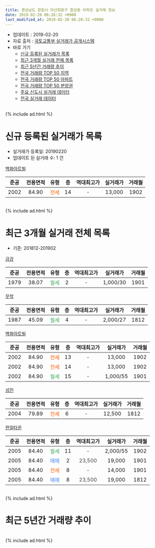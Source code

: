 ```yaml
---
title: 경상남도 창원시 마산회원구 합성동 아파트 실거래 정보
date: 2019-02-20 06:26:32 +0900
last_modified_at: 2019-02-20 06:26:32 +0900
---
```


* 업데이트 : 2019-02-20
* 자료 출처 : [국토교통부 실거래가 공개시스템](http://rt.molit.go.kr)
* 바로 가기
    * [신규 등록된 실거래가 목록](#신규-등록된-실거래가-목록)
    * [최근 3개월 실거래 전체 목록](#최근-3개월-실거래-전체-목록)
    * [최근 5년간 거래량 추이](#최근-5년간-거래량-추이)
    * [전국 거래량 TOP 50 지역](https://inasie.github.io/apt-trade-info/최근-3개월-전국에서-가장-거래가-많이-발생한-지역)
    * [전국 거래량 TOP 50 아파트](https://inasie.github.io/apt-trade-info/최근-3개월-전국에서-가장-거래가-많이-발생한-아파트)
    * [전국 거래량 TOP 50 분양권](https://inasie.github.io/apt-trade-info/최근-3개월-전국에서-가장-거래가-많이-발생한-분양권)
    * [주요 신도시 실거래 데이터](https://inasie.github.io/apt-trade-info/주요-신도시)
    * [전국 실거래 데이터](https://inasie.github.io/apt-trade-info/전국)
<br>
{% include ad.html %}
<br>

# 신규 등록된 실거래가 목록
* 실거래가 등록일: 20190220
* 업데이트 된 실거래 수: 1 건


[백화아트빌](https://search.naver.com/search.naver?query=%EA%B2%BD%EC%83%81%EB%82%A8%EB%8F%84+%EC%B0%BD%EC%9B%90%EC%8B%9C+%EB%A7%88%EC%82%B0%ED%9A%8C%EC%9B%90%EA%B5%AC+%ED%95%A9%EC%84%B1%EB%8F%99+%EB%B0%B1%ED%99%94%EC%95%84%ED%8A%B8%EB%B9%8C)

|준공|전용면적|유형|층|역대최고가|실거래가|거래월|
|:---:|:---:|:---:|:---:|:---:|:---:|:---:|
|2002|84.90|<span style="color:#ff5a00">전세</span>|14|<span style="color:#444444">-</span>|13,000|1902|


<br>
{% include ad.html %}
<br>

# 최근 3개월 실거래 전체 목록
* 기준: 201812-201902


[금강](https://search.naver.com/search.naver?query=%EA%B2%BD%EC%83%81%EB%82%A8%EB%8F%84+%EC%B0%BD%EC%9B%90%EC%8B%9C+%EB%A7%88%EC%82%B0%ED%9A%8C%EC%9B%90%EA%B5%AC+%ED%95%A9%EC%84%B1%EB%8F%99+%EA%B8%88%EA%B0%95)

|준공|전용면적|유형|층|역대최고가|실거래가|거래월|
|:---:|:---:|:---:|:---:|:---:|:---:|:---:|
|1979|38.07|<span style="color:#34a853">월세</span>|2|<span style="color:#444444">-</span>|1,000/30|1901|

[무학](https://search.naver.com/search.naver?query=%EA%B2%BD%EC%83%81%EB%82%A8%EB%8F%84+%EC%B0%BD%EC%9B%90%EC%8B%9C+%EB%A7%88%EC%82%B0%ED%9A%8C%EC%9B%90%EA%B5%AC+%ED%95%A9%EC%84%B1%EB%8F%99+%EB%AC%B4%ED%95%99)

|준공|전용면적|유형|층|역대최고가|실거래가|거래월|
|:---:|:---:|:---:|:---:|:---:|:---:|:---:|
|1987|45.09|<span style="color:#34a853">월세</span>|4|<span style="color:#444444">-</span>|2,000/27|1812|

[백화아트빌](https://search.naver.com/search.naver?query=%EA%B2%BD%EC%83%81%EB%82%A8%EB%8F%84+%EC%B0%BD%EC%9B%90%EC%8B%9C+%EB%A7%88%EC%82%B0%ED%9A%8C%EC%9B%90%EA%B5%AC+%ED%95%A9%EC%84%B1%EB%8F%99+%EB%B0%B1%ED%99%94%EC%95%84%ED%8A%B8%EB%B9%8C)

|준공|전용면적|유형|층|역대최고가|실거래가|거래월|
|:---:|:---:|:---:|:---:|:---:|:---:|:---:|
|2002|84.90|<span style="color:#ff5a00">전세</span>|13|<span style="color:#444444">-</span>|13,000|1902|
|2002|84.90|<span style="color:#ff5a00">전세</span>|14|<span style="color:#444444">-</span>|13,000|1902|
|2002|84.90|<span style="color:#34a853">월세</span>|15|<span style="color:#444444">-</span>|1,000/55|1901|

[성진](https://search.naver.com/search.naver?query=%EA%B2%BD%EC%83%81%EB%82%A8%EB%8F%84+%EC%B0%BD%EC%9B%90%EC%8B%9C+%EB%A7%88%EC%82%B0%ED%9A%8C%EC%9B%90%EA%B5%AC+%ED%95%A9%EC%84%B1%EB%8F%99+%EC%84%B1%EC%A7%84)

|준공|전용면적|유형|층|역대최고가|실거래가|거래월|
|:---:|:---:|:---:|:---:|:---:|:---:|:---:|
|2004|79.89|<span style="color:#ff5a00">전세</span>|6|<span style="color:#444444">-</span>|12,500|1812|

[한일타운](https://search.naver.com/search.naver?query=%EA%B2%BD%EC%83%81%EB%82%A8%EB%8F%84+%EC%B0%BD%EC%9B%90%EC%8B%9C+%EB%A7%88%EC%82%B0%ED%9A%8C%EC%9B%90%EA%B5%AC+%ED%95%A9%EC%84%B1%EB%8F%99+%ED%95%9C%EC%9D%BC%ED%83%80%EC%9A%B4)

|준공|전용면적|유형|층|역대최고가|실거래가|거래월|
|:---:|:---:|:---:|:---:|:---:|:---:|:---:|
|2005|84.40|<span style="color:#34a853">월세</span>|11|<span style="color:#444444">-</span>|2,000/55|1902|
|2005|84.40|<span style="color:#4285f3">매매</span>|2|<span style="color:#444444">23,500</span>|19,000|1901|
|2005|84.40|<span style="color:#ff5a00">전세</span>|8|<span style="color:#444444">-</span>|14,000|1901|
|2005|84.40|<span style="color:#4285f3">매매</span>|8|<span style="color:#444444">23,500</span>|19,000|1812|


<br>
{% include ad.html %}
<br>

# 최근 5년간 거래량 추이


<div style="width:100%;">
    <canvas id="deal_progress" height="200"></canvas>
</div>

<script>
new Chart(document.getElementById("deal_progress"), {
    type: 'line',
    data: {
        labels: ['201402','201403','201404','201405','201406','201407','201408','201409','201410','201411','201412','201501','201502','201503','201504','201505','201506','201507','201508','201509','201510','201511','201512','201601','201602','201603','201604','201605','201606','201607','201608','201609','201610','201611','201612','201701','201702','201703','201704','201705','201706','201707','201708','201709','201710','201711','201712','201801','201802','201803','201804','201805','201806','201807','201808','201809','201810','201811','201812','201901','201902'],
        datasets: [{
            label: '매매',
            pointRadius: 1,
            data: [11, 8, 5, 11, 10, 11, 9, 0, 5, 3, 3, 7, 8, 9, 9, 5, 3, 3, 4, 2, 8, 7, 6, 2, 5, 4, 5, 1, 2, 3, 8, 12, 0, 5, 2, 4, 5, 5, 4, 2, 1, 2, 5, 1, 3, 1, 3, 6, 7, 7, 12, 15, 16, 18, 7, 3, 4, 4, 1, 1, 0],
            borderColor: "rgba(255, 201, 14, 1)",
            backgroundColor: "rgba(255, 201, 14, 0.5)",
            fill: false,
            lineTension: 0
        },{
            label: '전월세',
            pointRadius: 1,
            data: [6, 7, 3, 8, 3, 3, 2, 0, 5, 4, 0, 3, 4, 5, 5, 1, 2, 3, 0, 1, 1, 3, 4, 0, 5, 4, 2, 8, 2, 3, 2, 3, 4, 0, 2, 5, 1, 2, 2, 2, 2, 2, 2, 2, 1, 2, 2, 2, 3, 4, 1, 4, 4, 2, 3, 2, 5, 2, 2, 3, 3],
            borderColor: "rgba(0, 141, 185, 1)",
            backgroundColor: "rgba(0, 141, 185, 0.5)",
            fill: false,
            lineTension: 0
        }
        ]
    },
    options: {
        responsive: true,
        title: {
            display: false
        },
        tooltips: {
            mode: 'index',
            intersect: false
        },
        hover: {
            mode: 'nearest',
            intersect: true
        },
        scales: {
            xAxes: [{
                display: true,
                scaleLabel: {
                    display: true,
                    labelString: '년/월'
                }
            }],
            yAxes: [{
                display: true,
                ticks: {
                    suggestedMin: 0,
                },
                scaleLabel: {
                    display: true,
                    labelString: '실거래 수'
                }
            }]
        }
    }
});

</script>


<br>
{% include ad.html %}
<br>

